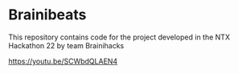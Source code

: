 # Brainibeats
This repository contains code for the project developed in the NTX Hackathon 22 by team Brainihacks

https://youtu.be/SCWbdQLAEN4

